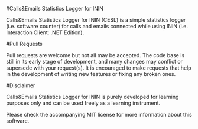 #Calls&Emails Statistics Logger for ININ

Calls&Emails Statistics Logger for ININ (CESL) is a simple statistics logger (i.e. software counter) for calls and emails connected while using ININ (i.e. Interaction Client: .NET Edition).

#Pull Requests

Pull requests are welcome but not all may be accepted. The code base is still in its early stage of development, and many changes may conflict or supersede with your request(s). It is encouraged to make requests that help in the development of writing new features or fixing any broken ones.

#Disclaimer

Calls&Emails Statistics Logger for ININ is purely developed for learning purposes only and can be used freely as a learning instrument.

Please check the accompanying MIT license for more information about this software.
